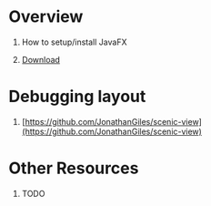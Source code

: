 # Overview

1. How to setup/install JavaFX


1. [Download](https://gluonhq.com/products/javafx/)

# Debugging layout

1. [https://github.com/JonathanGiles/scenic-view](https://github.com/JonathanGiles/scenic-view)

# Other Resources

1. TODO
